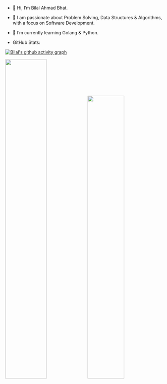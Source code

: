 - 👋 Hi, I’m Bilal Ahmad Bhat.
- 👀 I am passionate about Problem Solving, Data Structures & Algorithms, with a focus on Software Development.
- 🌱 I’m currently learning Golang & Python.




- GitHub Stats:

[![Bilal's github activity graph](https://github-readme-activity-graph.vercel.app/graph?username=bilalqv&bg_color=181c1c&color=F5DEB3&line=ff0065&point=00f800&area=true)](https://github.com/bilalqv/github-readme-activity-graph)


<img width="51%" src="https://github-readme-streak-stats.herokuapp.com/?user=bilalqv&theme=dark&hide_border=true&ring=68ACFE&fire=FFC400&currStreakLabel=68ACFE" />&nbsp;<img width="48%" src="https://github-readme-stats.vercel.app/api?username=bilalqv&show_icons=true&theme=holi&hide_border=true&icon_color=68ACFE" />
